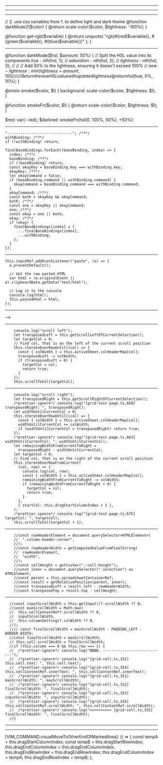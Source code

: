 -----------------------------------------------------------------------------------------------
-----------------------------------------------------------------------------------------------

-----------------------------------------------------------------------------------------------
// 2. use css variables from 1. to define light and dark theme
@function darkMode2($color) {
  @return scale-color($color, $lightness: -100%);
}

@function get-rgb($variable) {
  @return unquote(
    "rgb(#{red($variable)}, #{green($variable)}, #{blue($variable)})"
  );
}

---
@function darkMode($hsl, $amount: 50%) {
  // Split the HSL value into its components
  $hue: nth($hsl, 1);
  // $saturation: nth($hsl, 2);
  // $lightness: nth($hsl, 3);
  //
  // // Add 50% to the lightness, ensuring it doesn't exceed 100%
  // $new-lightness: min($lightness + $amount, 100%);
  //
  // // Return the new HSL value with updated lightness
  @return hsl($hue, 0%, 10%);
}

@mixin smoke($color, $l) {
  background: scale-color($color, $lightness: $l);
}

@function smokeFn($color, $l) {
  @return scale-color($color, $lightness: $l);
}

$red: var(--red);
$darkred: smokeFn(hsl(0, 100%, 50%), +50%);

-----------------------------------------------------------------------------------------------

    "------------------------------"; /*?*/
    withBinding; /*?*/
    if (!withBinding) return;

    finalBaseBindings.forEach((baseBinding, index) => {
      index; /*?*/
      baseBinding; /*?*/
      if (!baseBinding) return;
      const okayKey = baseBinding.key === withBinding.key;
      okayKey; /*?*/
      let okayCommand = false;
      if (baseBinding.command || withBinding.command) {
        okayCommand = baseBinding.command === withBinding.command;
      }
      okayCommand; /*?*/
      const both = okayKey && okayCommand;
      both; /*?*/
      const one = okayKey || okayCommand;
      one; /*?*/
      const okay = one || both;
      okay; /*?*/
      if (okay) {
        finalBaseBindings[index] = {
          ...finalBaseBindings[index],
          ...withBinding,
        };
      }
    });

-----------------------------------------------------------------------------------------------
    this.inputRef.addEventListener("paste", (e) => {
      e.preventDefault();

      // Get the raw pasted HTML
      var html = (e.originalEvent || e).clipboardData.getData("text/html");

      // Log it to the console
      console.log(html);
      this.pastedHtml = html;
    });

-----------------------------------------------------------------------------------------------
<!--<vim-editor-->
<!--  vim-state.bind="vimState"-->
<!--  show-line-numbers.bind="false"-->
<!--></vim-editor>-->

-----------------------------------------------------------------------------------------------
        console.log("scroll left");
        let transposedLeft = this.getScrollLeftOfCurrentSelection();
        let targetCol = 0;
        // Find col, that is on the left of the current scroll position
        this.iterateOverRowUntil((col) => {
          const { colWidth } = this.activeSheet.colHeaderMap[col];
          transposedLeft -= colWidth;
          if (transposedLeft < 0) {
            targetCol = col;
            return true;
          }
        });
        this.scrollToCol(targetCol);
-----------------------------------------------------------------------------------------------
        console.log("scroll right");
        let transposedRight = this.getScrollRightOfCurrentSelection();
        /*prettier-ignore*/ console.log("[grid-test-page.ts,658] transposedRight: ", transposedRight);
        let widthUntilCurrentCol = 0;
        this.iterateOverRowUntil((col) => {
          const { colWidth } = this.activeSheet.colHeaderMap[col];
          widthUntilCurrentCol += colWidth;
          if (widthUntilCurrentCol > transposedRight) return true;
        });
        /*prettier-ignore*/ console.log("[grid-test-page.ts,663] widthUntilCurrentCol: ", widthUntilCurrentCol);
        let remainingWidthFromCurrentToRight =
          transposedRight - widthUntilCurrentCol;
        let targetCol = 0;
        // Find col, that is on the right of the current scroll position
        this.iterateOverRowFromCurrent(
          (col, row) => {
            console.log(col, row);
            const { colWidth } = this.activeSheet.colHeaderMap[col];
            remainingWidthFromCurrentToRight -= colWidth;
            if (remainingWidthFromCurrentToRight < 0) {
              targetCol = col;
              return true;
            }
          },
          { startCol: this.dragStartColumnIndex + 1 },
        );
        /*prettier-ignore*/ console.log("[grid-test-page.ts,675] targetCol: ", targetCol);
        this.scrollToCol(targetCol + 1);
-----------------------------------------------------------------------------------------------
        //const rowHeaderElement = document.querySelector<HTMLElement>(
        //  ".column-header-corner",
        //);
        //const rowHeaderWidth = getComputedValueFromPixelString(
        //  rowHeaderElement,
        //  "width",
        //);
        //const cellHeight = getCssVar("--cell-height");
        //const inner = document.querySelector(".selection") as HTMLElement;
        //const parent = this.spreadsheetContainerRef;
        //const result = getRelativePosition(parent, inner);
        //const transposedLeft = result.left - rowHeaderWidth;
        //const transposedTop = result.top - cellHeight;
-----------------------------------------------------------------------------------------------
      //const inputScrollWidth = this.getInput()?.scrollWidth ?? 0;
      //const maxScrollWidth = Math.max(
      //  this.cellContentRef?.scrollWidth ?? 0,
      //  inputScrollWidth,
      //  this.columnSettings?.colWidth ?? 0,
      //);
      //// const finalScrollWidth = maxScrollWidth - PADDING_LEFT - BORDER_WIDTH;
      //const finalScrollWidth = maxScrollWidth;
      // this.cell.scrollWidth = finalScrollWidth;
      //if (this.column === 0 && this.row === 1) {
      //  /*prettier-ignore*/ console.log("BBBB. ----------------------------");
      //  /*prettier-ignore*/ console.log("[grid-cell.ts,152] this.cell.text: ", this.cell.text);
      //  /*prettier-ignore*/ console.log("[grid-cell.ts,154] this.cellContentRef.innerText: ", this.cellContentRef.innerText);
      //  /*prettier-ignore*/ console.log("[grid-cell.ts,151] maxScrollWidth: ", maxScrollWidth);
      //  /*prettier-ignore*/ console.log("[grid-cell.ts,152] finalScrollWidth: ", finalScrollWidth);
      //  /*prettier-ignore*/ console.log("[grid-cell.ts,153] inputScrollWidth: ", inputScrollWidth);
      //  /*prettier-ignore*/ console.log("[grid-cell.ts,154] this.cellContentRef.scrollWidth: ", this.cellContentRef.scrollWidth);
      //  /*prettier-ignore*/ console.log(">>>>>>>>>> [grid-cell.ts,155] finalScrollWidth: ", finalScrollWidth);
      //}

-----------------------------------------------------------------------------------------------

-----------------------------------------------------------------------------------------------

[VIM_COMMAND.visualMoveToOtherEndOfMarkedArea]: () => {
  const tempA = this.dragStartColumnIndex;
  const tempB = this.dragStartRowIndex;
  this.dragEndColumnIndex = this.dragEndColumnIndex;
  this.dragEndRowIndex = this.dragEndRowIndex;
  this.dragEndColumnIndex = tempA;
  this.dragEndRowIndex = tempB;
},

